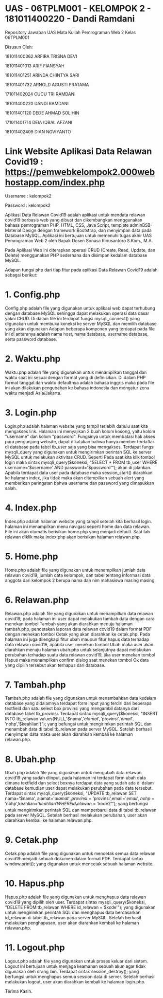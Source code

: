 # UAS - 06TPLM001 - KELOMPOK 2 - 181011400220 - Dandi Ramdani

Repository Jawaban UAS Mata Kuliah Pemrograman Web 2 Kelas 06TPLM001

Disusun Oleh:

181011400362 ARFIRA TRISNA DEVI

181011401013 ARIF FIANSYAH

181011401251 ARINDA CHINTYA SARI

181011401732 ARNOLD AGUSTI PRATAMA

171011402024 CUCU TRI RAMDANI

181011400220 DANDI RAMDANI

181011401120 DEDE AHMAD SOLIHIN

171011401714 DEIA IQBAL AFZANI

181011402409 DIAN NOVIYANTO

# Link Website Aplikasi Data Relawan Covid19 : https://pemwebkelompok2.000webhostapp.com/index.php

Username : kelompok2

Password : kelompok2

Aplikasi Data Relawan Covid19 adalah aplikasi untuk mendata relawan covid19 berbasis web yang dibuat dan dikembangkan menggunakan bahasa pemrograman PHP, HTML, CSS, Java Script, template adminBSB-Material Design dengan framework Bootstrap, dan menyimpan data pada Database MySQL. Aplikasi ini bertujuan untuk memenuhi tugas akhir UAS Pemrograman Web 2 oleh Bapak Dosen Sonasa Rinusantoro S.Kom., M.A.

Pada Aplikasi Web ini diterapkan operasi CRUD (Create, Read, Update, dan Delete) menggunakan PHP sederhana dan disimpan kedalam database MySQL. 

Adapun fungsi php dari tiap fitur pada aplikasi Data Relawan Covid19 adalah sebagai berikut:

# 1. Config.php
Config.php adalah file yang digunakan untuk aplikasi web dapat terhubung dengan database MySQL sehingga dapat melakukan operasi data dasar yakni CRUD. Di dalam file ini terdapat fungsi mysqli_connect() yang digunakan untuk membuka koneksi ke server MySQL dan memilih database yang akan digunakan Adapun beberapa komponen yang terdapat pada file ini di antaranya adalah nama host, nama database, username database, serta password database. 

# 2. Waktu.php
Waktu.php adalah file yang digunakan untuk menampilkan tanggal dan waktu saat ini sesuai dengan format yang di definisikan. Di dalam PHP format tanggal dan waktu defaultnya adalah bahasa inggris maka pada file ini akan dilakukan pengubahan ke bahasa indonesia dan mengatur zona waktu menjadi Asia/Jakarta.

# 3. Login.php
Login.php adalah halaman website yang tampil terlebih dahulu saat kita mengakses link. Halaman ini menyajikan 2 buah kolom kosong, yaitu kolom "username" dan kolom "password". Fungsinya untuk membatasi hak akses para pengunjung website, dapat dikatakan bahwa hanya member terdaftar di database pada tabel tb_user saja yang bisa mengakses. Terdapat fungsi mysqli_query yang digunakan untuk mengirimkan perintah SQL ke server MySQL untuk melakukan aktivitas CRUD. Seperti Pada saat kita klik tombol login maka sintax mysqli_query($koneksi, "SELECT * FROM tb_user WHERE username='$username' AND password='$password'"); akan di jalankan. Apabila terdapat data user pada database maka session_start() diarahkan ke halaman index, jika tidak maka akan ditampilkan sebuah alert yang memberikan peringatan bahwa username dan password yang dimasukkan salah. 

# 4. Index.php
Index.php adalah halaman website yang tampil setelah kita berhasil login. halaman ini menampilkan menu navigasi seperti home dan data relawan. File ini akan otomatis berisikan home.php yang menjadi default. Saat tab relawan diklik maka index.php akan berisikan halaman relawan.php.

# 5. Home.php
Home.php adalah file yang digunakan untuk menampilkan jumlah data relawan covid19, jumlah data kelompok, dan tabel tentang informasi data anggota dari kelompok 2 berupa nama dan nim mahasiswa masing masing. 

# 6. Relawan.php
Relawan.php adalah file yang digunakan untuk menampilkan data relawan covid19, pada halaman ini user dapat melakukan tambah data dengan cara menekan tombol Tambah yang akan diarahkan menuju halaman tambah.php, pencetakan laporan data relawan covid19 dalam format PDF dengan menekan tombol Cetak yang akan diarahkan ke cetak.php. Pada halaman ini juga dilengkapi fitur ubah maupun fitur hapus data terhadap data relawan covid19, apabila user menekan tombol Ubah maka user akan diarahkan menuju halaman ubah.php untuk selanjutnya dapat melakukan perubahan terhadap suatu data relawan covid19, jika user menekan tombol Hapus maka menampilkan confirm dialog saat menekan tombol Ok data yang dipilih tersebut akan terhapus dari database.


# 7. Tambah.php
Tambah.php adalah file yang digunakan untuk menambahkan data kedalam database yang didalamnya terdapat form input yang terdiri dari beberapa textfield dan satu select box provinsi yang mengambil datanya dari database tabel tb_provinsi. Terdapat sintax mysqli_query($koneksi, "INSERT INTO tb_relawan values(NULL,'$nama','$alamat','$provinsi','$email','$nohp','$keahlian')");
yang befungsi untuk mengirimkan perintah SQL dan menambah data di tabel tb_relawan pada server MySQL. Setelah berhasil menyimpan data maka user akan diarahkan kembali ke halaman relawan.php.

# 8. Ubah.php
Ubah.php adalah file yang digunakan untuk mengubah data relawan covid19 yang sudah diinput. pada halaman ini terdapat form ubah data dimana textfield dan select boxnya terdapat data yang sudah ada di dalam database kemudian user dapat melakukan perubahan pada data tersebut. Terdapat sintax  mysqli_query($koneksi, "UPDATE tb_relawan SET nama='$nama', alamat='$alamat', provinsi='$provinsi',email='$email', nohp='$nohp',keahlian='$keahlian' WHERE id_relawan='$kode2'"); yang berfungsi untuk mengirimkan perintah SQL dan memperbarui data di tabel tb_relawan pada server MySQL. Setelah berhasil melakukan perubahan, user akan diarahkan kembali ke halaman relawan.php.

# 9. Cetak.php
Cetak.php adalah file yang digunakan untuk mencetak semua data relawan covid19 menjadi sebuah dokumen dalam format PDF. Terdapat  sintax window.print(); yang digunakan untuk mencetak sebuah halaman website.

# 10. Hapus.php
Hapus.php adalah file yang digunakan untuk menghapus data relawan covid19 yang dipilih oleh user. Terdapat sintax mysqli_query($koneksi, "DELETE FROM tb_relawan WHERE id_relawan ='$kode'"); yang digunakan untuk mengirimkan perintah SQL dan menghapus data berdasarkan id_relawan di tabel tb_relawan pada server MySQL. Setelah berhasil melakukan penghapusan, user akan diarahkan kembali ke halaman relawan.php.

# 11. Logout.php
Logout.php adalah file yang digunakan untuk proses keluar dari sistem. Logout ini bertujuan untuk menjaga keamanan sebuah akun agar tidak digunakan oleh orang lain. Terdapat sintax session_destroy(); yang berfungsi untuk  menghapus semua session data di server. Setelah berhasil melakukan logout, user akan diarahkan kembali ke halaman login.php.


Terima Kasih.
